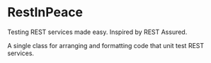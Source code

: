 # RestInPeace
Testing REST services made easy. Inspired by REST Assured.

A single class for arranging and formatting code that unit test REST services.
 
